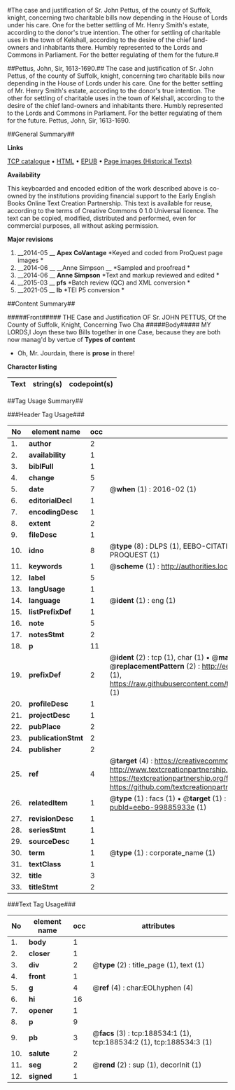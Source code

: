 #The case and justification of Sr. John Pettus, of the county of Suffolk, knight, concerning two charitable bills now depending in the House of Lords under his care. One for the better settling of Mr. Henry Smith's estate, according to the donor's true intention. The other for settling of charitable uses in the town of Kelshall, according to the desire of the chief land-owners and inhabitants there. Humbly represented to the Lords and Commons in Parliament. For the better regulating of them for the future.#

##Pettus, John, Sir, 1613-1690.##
The case and justification of Sr. John Pettus, of the county of Suffolk, knight, concerning two charitable bills now depending in the House of Lords under his care. One for the better settling of Mr. Henry Smith's estate, according to the donor's true intention. The other for settling of charitable uses in the town of Kelshall, according to the desire of the chief land-owners and inhabitants there. Humbly represented to the Lords and Commons in Parliament. For the better regulating of them for the future.
Pettus, John, Sir, 1613-1690.

##General Summary##

**Links**

[TCP catalogue](http://www.ota.ox.ac.uk/tcp/)  • 
[HTML](http://tei.it.ox.ac.uk/tcp/Texts-HTML/free/B28/B28072.html)  • 
[EPUB](http://tei.it.ox.ac.uk/tcp/Texts-EPUB/free/B28/B28072.epub) • 
[Page images (Historical Texts)](https://historicaltexts.jisc.ac.uk/eebo-99885933e)

**Availability**

This keyboarded and encoded edition of the work described above is co-owned by the
    institutions providing financial support to the Early English Books Online Text Creation
    Partnership. This text is available for reuse, according to the terms of  Creative Commons 0 1.0 Universal
    licence. The text can be copied, modified, distributed and performed, even for commercial
    purposes, all without asking permission.

**Major revisions**

1. __2014-05 __ __Apex CoVantage__ *Keyed and coded from ProQuest page images *
1. __2014-06 __ __Anne Simpson __ *Sampled and proofread *
1. __2014-06 __ __Anne Simpson__ *Text and markup reviewed and edited *
1. __2015-03 __ __pfs__ *Batch review (QC) and XML conversion *
1. __2021-05 __ __lb__ *TEI P5 conversion *

##Content Summary##

#####Front#####
 THE Case and Justification OF Sr. JOHN PETTUS, Of the County of Suffolk, Knight, Concerning Two Cha
#####Body#####
MY LORDS,I Joyn these two Bills together in one Case, because they are both now manag'd by vertue of
**Types of content**

  * Oh, Mr. Jourdain, there is **prose** in there!

**Character listing**


|Text|string(s)|codepoint(s)|
|---|---|---|

##Tag Usage Summary##

###Header Tag Usage###

|No|element name|occ|attributes|
|---|---|---|---|
|1.|__author__|2||
|2.|__availability__|1||
|3.|__biblFull__|1||
|4.|__change__|5||
|5.|__date__|7| @__when__ (1) : 2016-02 (1)|
|6.|__editorialDecl__|1||
|7.|__encodingDesc__|1||
|8.|__extent__|2||
|9.|__fileDesc__|1||
|10.|__idno__|8| @__type__ (8) : DLPS (1), EEBO-CITATION (1), VID (1), EEBO-PROQUEST (1), STC (3), PROQUEST (1)|
|11.|__keywords__|1| @__scheme__ (1) : http://authorities.loc.gov/ (1)|
|12.|__label__|5||
|13.|__langUsage__|1||
|14.|__language__|1| @__ident__ (1) : eng (1)|
|15.|__listPrefixDef__|1||
|16.|__note__|5||
|17.|__notesStmt__|2||
|18.|__p__|11||
|19.|__prefixDef__|2| @__ident__ (2) : tcp (1), char (1)  •  @__matchPattern__ (2) : ([0-9\-]+):([0-9IVX]+) (1), (.+) (1)  •  @__replacementPattern__ (2) : http://eebo.chadwyck.com/downloadtiff?vid=$1&page=$2 (1), https://raw.githubusercontent.com/textcreationpartnership/Texts/master/tcpchars.xml#$1 (1)|
|20.|__profileDesc__|1||
|21.|__projectDesc__|1||
|22.|__pubPlace__|2||
|23.|__publicationStmt__|2||
|24.|__publisher__|2||
|25.|__ref__|4| @__target__ (4) : https://creativecommons.org/publicdomain/zero/1.0/ (1), http://www.textcreationpartnership.org/docs/. (1), https://textcreationpartnership.org/faq/#faq05 (1), https://github.com/textcreationpartnership (1)|
|26.|__relatedItem__|1| @__type__ (1) : facs (1)  •  @__target__ (1) : https://data.historicaltexts.jisc.ac.uk/view?pubId=eebo-99885933e (1)|
|27.|__revisionDesc__|1||
|28.|__seriesStmt__|1||
|29.|__sourceDesc__|1||
|30.|__term__|1| @__type__ (1) : corporate_name (1)|
|31.|__textClass__|1||
|32.|__title__|3||
|33.|__titleStmt__|2||


###Text Tag Usage###

|No|element name|occ|attributes|
|---|---|---|---|
|1.|__body__|1||
|2.|__closer__|1||
|3.|__div__|2| @__type__ (2) : title_page (1), text (1)|
|4.|__front__|1||
|5.|__g__|4| @__ref__ (4) : char:EOLhyphen (4)|
|6.|__hi__|16||
|7.|__opener__|1||
|8.|__p__|9||
|9.|__pb__|3| @__facs__ (3) : tcp:188534:1 (1), tcp:188534:2 (1), tcp:188534:3 (1)|
|10.|__salute__|2||
|11.|__seg__|2| @__rend__ (2) : sup (1), decorInit (1)|
|12.|__signed__|1||
